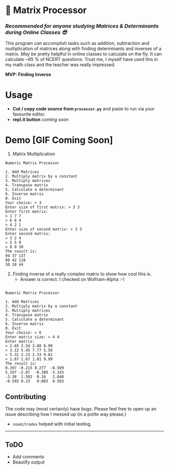 # :abacus: Matrix Processor
### *Recommended for anyone studying Matrices & Determinants during Online Classes :sunglasses:* 

This program can accomplish tasks such as addition, subtraction and multiplication of matrices along with finding determinants and inverses of a matrix. *May be* pretty helplful in online classes to calculate on the fly. 
It can calculate ~85 % of NCERT questions. Trust me, I myself have used this in my math class and the teacher was really impressed.

**MVP: Finding Inverse**

# Usage
- **Cut / copy code source from `processor.py`** and paste to run via your favourite editor.
- **repl.it button** *coming soon*

# Demo [GIF Coming Soon]
1. Matrix Multiplication
```console
Numeric Matrix Processor

1. Add Matrices
2. Multiply matrix by a constant
3. Multiply matrices
4. Transpose matrix
5. Calculate a determinant
6. Inverse matrix
0. Exit
Your choice: > 3
Enter size of first matrix: > 3 3
Enter first matrix: 
> 1 7 7
> 6 6 4
> 4 2 1
Enter size of second matrix: > 3 3
Enter second matrix: 
> 3 2 4
> 5 5 9
> 8 0 10
The result is: 
94 37 137
80 42 118
30 18 44
```
2. Finding inverse of a really complex matrix to show how cool this is.
    - Answer is correct. I checked on Wolfram-Alpha :-)
  
```console

Numeric Matrix Processor

1. Add Matrices
2. Multiply matrix by a constant
3. Multiply matrices
4. Transpose matrix
5. Calculate a determinant
6. Inverse matrix
0. Exit
Your choice: > 6
Enter matrix size: > 4 4
Enter matrix: 
> 2.65 3.54 3.88 8.99
> 3.12 5.45 7.77 5.56
> 5.31 2.23 2.33 9.81
> 1.67 1.67 1.01 9.99
The result is: 
0.397 -0.215 0.277  -0.509
5.197 -2.07  -0.389 -3.143
-3.38  1.502  0.16   2.048
-0.593 0.23   0.003  0.503
```

## Contributing
The code may (most certainly) have bugs. Please feel free to open up an issue describing how I messed up (in a polite way please.) 

- `soumitradev` helped with initial testing.

--- 

## ToDO
- Add comments
- Beautify output


